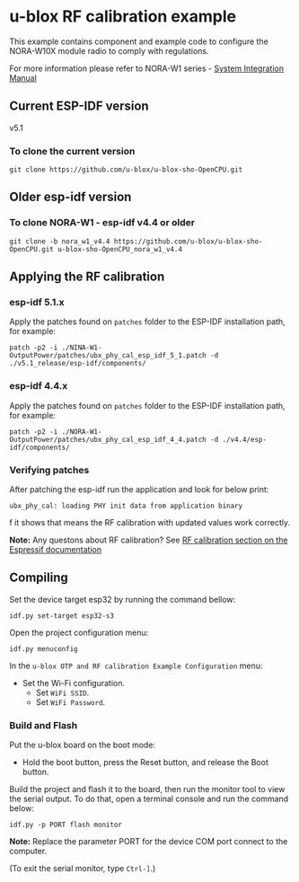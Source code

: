# u-blox RF calibration example

This example contains component and example code to configure the NORA-W10X module radio to comply with regulations.

For more information please refer to NORA-W1 series - [System Integration Manual](https://www.u-blox.com/docs/UBX-22005601)

## Current ESP-IDF version
v5.1

### To clone the current version

`git clone https://github.com/u-blox/u-blox-sho-OpenCPU.git`

## Older esp-idf version

### To clone NORA-W1 - esp-idf v4.4 or older

`git clone -b nora_w1_v4.4 https://github.com/u-blox/u-blox-sho-OpenCPU.git u-blox-sho-OpenCPU_nora_w1_v4.4`

## Applying the RF calibration

### esp-idf 5.1.x

Apply the patches found on `patches` folder to the ESP-IDF installation path, for example:

`patch -p2 -i ./NINA-W1-OutputPower/patches/ubx_phy_cal_esp_idf_5_1.patch -d ./v5.1_release/esp-idf/components/`

### esp-idf 4.4.x

Apply the patches found on `patches` folder to the ESP-IDF installation path, for example:

`patch -p2 -i ./NORA-W1-OutputPower/patches/ubx_phy_cal_esp_idf_4_4.patch -d ./v4.4/esp-idf/components/`

### Verifying patches

After patching the esp-idf run the application and look for below print:

`ubx_phy_cal: loading PHY init data from application binary`

f it shows that means the RF calibration with updated values work correctly.

**Note:** Any questons about RF calibration? See [RF calibration section on the Espressif documentation](https://docs.espressif.com/projects/esp-idf/en/latest/esp32/api-guides/RF_calibration.html#full-calibration)

## Compiling

Set the device target esp32 by running the command bellow:

`idf.py set-target esp32-s3`

Open the project configuration menu:

`idf.py menuconfig`

In the `u-blox OTP and RF calibration Example Configuration` menu:
- Set the Wi-Fi configuration.
    - Set `WiFi SSID`.
    - Set `WiFi Password`.

### Build and Flash

Put the u-blox board on the boot mode:
- Hold the boot button, press the Reset button, and release the Boot button.

Build the project and flash it to the board, then run the monitor tool to view the serial output. To do that, open a terminal console and run the command below:

`idf.py -p PORT flash monitor`

**Note:** Replace the parameter PORT for the device COM port connect to the computer.

(To exit the serial monitor, type `Ctrl-]`.)